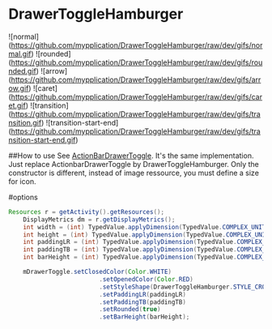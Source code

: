 DrawerToggleHamburger
=====================
![normal] (https://github.com/mypplication/DrawerToggleHamburger/raw/dev/gifs/normal.gif)
![rounded] (https://github.com/mypplication/DrawerToggleHamburger/raw/dev/gifs/rounded.gif)
![arrow] (https://github.com/mypplication/DrawerToggleHamburger/raw/dev/gifs/arrow.gif)
![caret] (https://github.com/mypplication/DrawerToggleHamburger/raw/dev/gifs/caret.gif)
![transition] (https://github.com/mypplication/DrawerToggleHamburger/raw/dev/gifs/transition.gif)
![transition-start-end] (https://github.com/mypplication/DrawerToggleHamburger/raw/dev/gifs/transition-start-end.gif)

 
##How to use
See [ActionBarDrawerToggle](http://developer.android.com/training/implementing-navigation/nav-drawer.html). It's the same implementation. Just replace ActionbarDrawerToggle by DrawerToggleHamburger.
Only the constructor is different, instead of image ressource, you must define a size for icon.



#options
``` java
Resources r = getActivity().getResources();
	DisplayMetrics dm = r.getDisplayMetrics();
	int width = (int) TypedValue.applyDimension(TypedValue.COMPLEX_UNIT_DIP, 36, dm);
	int height = (int) TypedValue.applyDimension(TypedValue.COMPLEX_UNIT_DIP, 34, dm);
	int paddingLR = (int) TypedValue.applyDimension(TypedValue.COMPLEX_UNIT_DIP, 8, dm);
	int paddingTB = (int) TypedValue.applyDimension(TypedValue.COMPLEX_UNIT_DIP, 10, dm);
	int barHeight = (int) TypedValue.applyDimension(TypedValue.COMPLEX_UNIT_DIP, 2, dm);

	mDrawerToggle.setClosedColor(Color.WHITE)
                         .setOpenedColor(Color.RED)
                         .setStyleShape(DrawerToggleHamburger.STYLE_CROSS)
                         .setPaddingLR(paddingLR)
                         .setPaddingTB(paddingTB)
                         .setRounded(true)
                         .setBarHeight(barHeight);
```
 

